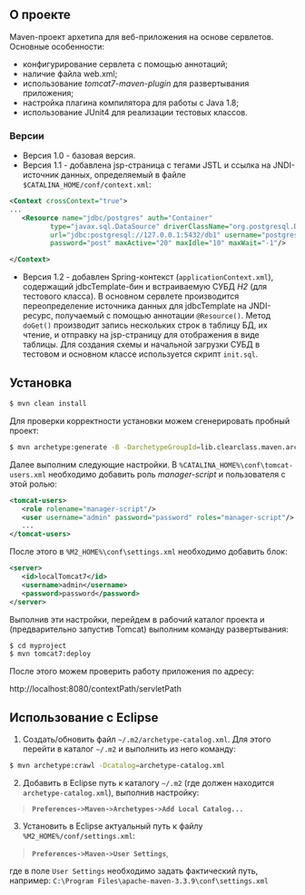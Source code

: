 ﻿## О проекте
Maven-проект архетипа для веб-приложения на основе сервлетов. Основные особенности:

- конфигурирование сервлета с помощью аннотаций;
- наличие файла web.xml;
- использование *tomcat7-maven-plugin* для развертывания приложения;
- настройка плагина компилятора для работы с Java 1.8;
- использование JUnit4 для реализации тестовых классов.

### Версии

* Версия 1.0 - базовая версия.
* Версия 1.1 - добавлена jsp-страница с тегами JSTL и ссылка на JNDI-источник данных, определяемый в файле `$CATALINA_HOME/conf/context.xml`:

```xml
<Context crossContext="true">
...
   <Resource name="jdbc/postgres" auth="Container"
          type="javax.sql.DataSource" driverClassName="org.postgresql.Driver"
          url="jdbc:postgresql://127.0.0.1:5432/db1" username="postgres"
          password="post" maxActive="20" maxIdle="10" maxWait="-1"/>

</Context>
```

* Версия 1.2 - добавлен Spring-контекст (`applicationContext.xml`), содержащий jdbcTemplate-бин и встраиваемую СУБД *H2* (для тестового класса). В основном сервлете производится переопределение источника данных для jdbcTemplate на JNDI-ресурс, получаемый с помощью аннотации `@Resource()`. Метод `doGet()` производит запись нескольких строк в таблицу БД, их чтение, и отправку на jsp-страницу для отображения в виде таблицы. Для создания схемы и начальной загрузки СУБД в тестовом и основном классе используется скрипт `init.sql`.

## Установка
```sh
$ mvn clean install
```
Для проверки корректности установки можем сгенерировать пробный проект:
  
```sh
$ mvn archetype:generate -B -DarchetypeGroupId=lib.clearclass.maven.archetypes -DarchetypeArtifactId=maven-archetype-servlet -DarchetypeVersion=1.1 -DgroupId=com.company -DartifactId=myproject -Dversion=1.0-SNAPSHOT -Dpackage=mypack
```
Далее выполним следующие настройки. В `%CATALINA_HOME%\conf\tomcat-users.xml` необходимо добавить роль *manager-script* и пользователя с этой ролью:

```xml
<tomcat-users>
   <role rolename="manager-script"/>
   <user username="admin" password="password" roles="manager-script"/>
   ...
</tomcat-users>
```

После этого в `%M2_HOME%\conf\settings.xml` необходимо добавить блок:
```xml
<server>
   <id>localTomcat7</id>
   <username>admin</username>
   <password>password</password>
</server>
```

Выполнив эти настройки, перейдем в рабочий каталог проекта и (предварительно запустив Tomcat) выполним команду развертывания:
```sh
$ cd myproject
$ mvn tomcat7:deploy
```

После этого можем проверить работу приложения по адресу:

http://localhost:8080/contextPath/servletPath

## Использование с Eclipse  

1. Создать/обновить файл `~/.m2/archetype-catalog.xml`. Для этого перейти в каталог `~/.m2` и выполнить из него команду:
```sh
$ mvn archetype:crawl -Dcatalog=archetype-catalog.xml
```

2. Добавить в Eclipse путь к каталогу `~/.m2` (где должен находится `archetype-catalog.xml`), выполнив настройку:  
>**`Preferences->Maven->Archetypes->Add Local Catalog...`**

3. Установить в Eclipse актуальный путь к файлу `%M2_HOME%/conf/settings.xml`:  

>**`Preferences->Maven->User Settings`**,

где в поле `User Settings` необходимо задать фактический путь, например: `C:\Program Files\apache-maven-3.3.9\conf\settings.xml`
